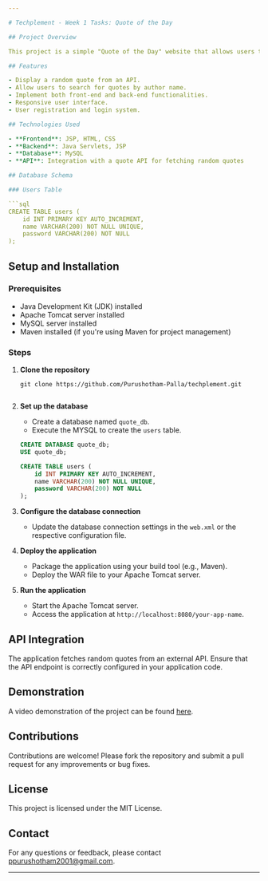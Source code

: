 ```yaml
---

# Techplement - Week 1 Tasks: Quote of the Day

## Project Overview

This project is a simple "Quote of the Day" website that allows users to view random quotes from an API and search for quotes by author name. The website is built using JSP for the front-end and MySQL for the back-end database. It also includes a users table for managing user registrations and logins.

## Features

- Display a random quote from an API.
- Allow users to search for quotes by author name.
- Implement both front-end and back-end functionalities.
- Responsive user interface.
- User registration and login system.

## Technologies Used

- **Frontend**: JSP, HTML, CSS
- **Backend**: Java Servlets, JSP
- **Database**: MySQL
- **API**: Integration with a quote API for fetching random quotes

## Database Schema

### Users Table

```sql
CREATE TABLE users (
    id INT PRIMARY KEY AUTO_INCREMENT,
    name VARCHAR(200) NOT NULL UNIQUE,
    password VARCHAR(200) NOT NULL
);
```

## Setup and Installation

### Prerequisites

- Java Development Kit (JDK) installed
- Apache Tomcat server installed
- MySQL server installed
- Maven installed (if you're using Maven for project management)

### Steps

1. **Clone the repository**

   ```
   git clone https://github.com/Purushotham-Palla/techplement.git
  
   ```

2. **Set up the database**

   - Create a database named `quote_db`.
   - Execute the MYSQL to create the `users` table.

   ```sql
   CREATE DATABASE quote_db;
   USE quote_db;

   CREATE TABLE users (
       id INT PRIMARY KEY AUTO_INCREMENT,
       name VARCHAR(200) NOT NULL UNIQUE,
       password VARCHAR(200) NOT NULL
   );
   ```

3. **Configure the database connection**

   - Update the database connection settings in the `web.xml` or the respective configuration file.

4. **Deploy the application**

   - Package the application using your build tool (e.g., Maven).
   - Deploy the WAR file to your Apache Tomcat server.

5. **Run the application**

   - Start the Apache Tomcat server.
   - Access the application at `http://localhost:8080/your-app-name`.

## API Integration

The application fetches random quotes from an external API. Ensure that the API endpoint is correctly configured in your application code.

## Demonstration

A video demonstration of the project can be found [here](https://drive.google.com/file/d/17xBKFXeFC5aaAu0MbyGYWGB1Vgr_IWkf/view?usp=drivesdk).

## Contributions

Contributions are welcome! Please fork the repository and submit a pull request for any improvements or bug fixes.

## License

This project is licensed under the MIT License.

## Contact

For any questions or feedback, please contact ppurushotham2001@gmail.com.

---
```

